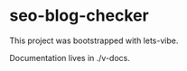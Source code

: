# seo-blog-checker

This project was bootstrapped with lets-vibe.

Documentation lives in ./v-docs.
